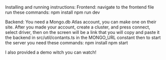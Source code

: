 Installing and running instructions:
Frontend: 
navigate to the frontend file
run these commands: npm install
                    npm run dev

Backend:
You need a Mongo.db Atlas account, you can make one on their site.
After you made your account, create a cluster, and press connect, select driver,
then on the screen will be a link that you will copy and paste it the backend in src/util/contants.ts in the MONGO_URL constant
then to start the server you need these commands:
npm install
npm start

I also provided a demo witch you can watch!

